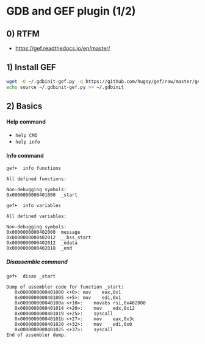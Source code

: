 # GDB and GEF plugin (1/2)
## 0) RTFM
- https://gef.readthedocs.io/en/master/

## 1) Install GEF
```bash
wget -O ~/.gdbinit-gef.py -q https://github.com/hugsy/gef/raw/master/gef.py
echo source ~/.gdbinit-gef.py >> ~/.gdbinit
```

## 2) Basics
#### Help command
- `help CMD`
- `help info`

#### Info command
```shell-session
gef➤  info functions

All defined functions:

Non-debugging symbols:
0x0000000000401000  _start
```
```shell-session
gef➤  info variables

All defined variables:

Non-debugging symbols:
0x0000000000402000  message
0x0000000000402012  __bss_start
0x0000000000402012  _edata
0x0000000000402018  _end
```

##### Disassemble command
```shell-session
gef➤  disas _start

Dump of assembler code for function _start:
   0x0000000000401000 <+0>:	mov    eax,0x1
   0x0000000000401005 <+5>:	mov    edi,0x1
   0x000000000040100a <+10>:	movabs rsi,0x402000
   0x0000000000401014 <+20>:	mov    edx,0x12
   0x0000000000401019 <+25>:	syscall
   0x000000000040101b <+27>:	mov    eax,0x3c
   0x0000000000401020 <+32>:	mov    edi,0x0
   0x0000000000401025 <+37>:	syscall
End of assembler dump.
```